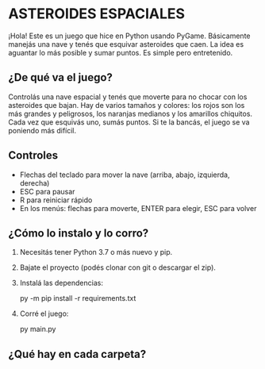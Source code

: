 # ASTEROIDES ESPACIALES

¡Hola! Este es un juego que hice en Python usando PyGame. Básicamente manejás una nave y tenés que esquivar asteroides que caen. La idea es aguantar lo más posible y sumar puntos. Es simple pero entretenido.

## ¿De qué va el juego?

Controlás una nave espacial y tenés que moverte para no chocar con los asteroides que bajan. Hay de varios tamaños y colores: los rojos son los más grandes y peligrosos, los naranjas medianos y los amarillos chiquitos. Cada vez que esquivás uno, sumás puntos. Si te la bancás, el juego se va poniendo más difícil.

## Controles

- Flechas del teclado para mover la nave (arriba, abajo, izquierda, derecha)
- ESC para pausar
- R para reiniciar rápido
- En los menús: flechas para moverte, ENTER para elegir, ESC para volver

## ¿Cómo lo instalo y lo corro?

1. Necesitás tener Python 3.7 o más nuevo y pip.
2. Bajate el proyecto (podés clonar con git o descargar el zip).
3. Instalá las dependencias:

   py -m pip install -r requirements.txt
   
4. Corré el juego:
   
   py main.py

## ¿Qué hay en cada carpeta?